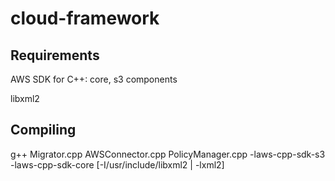 # cloud-framework

## Requirements
AWS SDK for C++: core, s3 components

libxml2

## Compiling
g++ Migrator.cpp AWSConnector.cpp PolicyManager.cpp -laws-cpp-sdk-s3 -laws-cpp-sdk-core [-I/usr/include/libxml2 | -lxml2]


